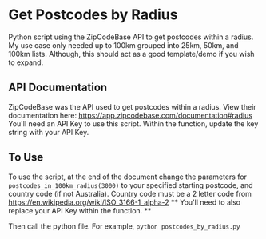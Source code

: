# Get Postcodes by Radius
Python script using the ZipCodeBase API to get postcodes within a radius.
My use case only needed up to 100km grouped into 25km, 50km, and 100km lists.
Although, this should act as a good template/demo if you wish to expand.

## API Documentation
ZipCodeBase was the API used to get postcodes within a radius.
View their documentation here: https://app.zipcodebase.com/documentation#radius 
You'll need an API Key to use this script. Within the function, update the key string with your API Key.

## To Use
To use the script, at the end of the document change the parameters for `postcodes_in_100km_radius(3000)` to your specified starting postcode, and country code (if not Australia).
Country code must be a 2 letter code from https://en.wikipedia.org/wiki/ISO_3166-1_alpha-2
** You'll need to also replace your API Key within the function. **

Then call the python file. For example, `python postcodes_by_radius.py`
